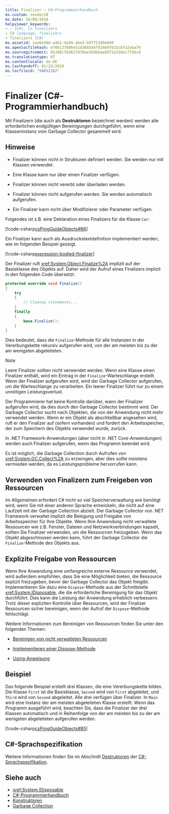 ```yaml
---
title: Finalizer – C#-Programmierhandbuch
ms.custom: seodec18
ms.date: 10/08/2018
helpviewer_keywords:
- ~ [C#], in finalizers
- C# language, finalizers
- finalizers [C#]
ms.assetid: 1ae6e46d-a4b1-4a49-abe5-b97f53d9e049
ms.openlocfilehash: e70bc27606e51d3685d4f92484f632c8fa2eba76
ms.sourcegitcommit: 6b308cf6d627d78ee36dbbae8972a310ac7fd6c8
ms.translationtype: HT
ms.contentlocale: de-DE
ms.lasthandoff: 01/23/2019
ms.locfileid: "54652162"
---
```

# <a name="finalizers-c-programming-guide"></a>Finalizer (C#-Programmierhandbuch)
Mit Finalizern (die auch als **Destruktoren** bezeichnet werden) werden alle erforderlichen endgültigen Bereinigungen durchgeführt, wenn eine Klasseninstanz vom Garbage Collector gesammelt wird.  
  
## <a name="remarks"></a>Hinweise  
  
-   Finalizer können nicht in Strukturen definiert werden. Sie werden nur mit Klassen verwendet.  
  
-   Eine Klasse kann nur über einen Finalizer verfügen.  
  
-   Finalizer können nicht vererbt oder überladen werden.  
  
-   Finalizer können nicht aufgerufen werden. Sie werden automatisch aufgerufen.  
  
-   Ein Finalizer kann nicht über Modifizierer oder Parameter verfügen.  
  
 Folgendes ist z.B. eine Deklaration eines Finalizers für die Klasse `Car`:
  
 [!code-csharp[csProgGuideObjects#86](../../../csharp/programming-guide/classes-and-structs/codesnippet/CSharp/destructors_1.cs)]  

Ein Finalizer kann auch als Ausdruckstextdefinition implementiert werden, wie im folgenden Beispiel gezeigt.

[!code-csharp[expression-bodied-finalizer](../../../../samples/snippets/csharp/programming-guide/classes-and-structs/expr-bodied-destructor.cs#1)]  
  
 Der Finalizer ruft <xref:System.Object.Finalize%2A> implizit auf der Basisklasse des Objekts auf. Daher wird der Aufruf eines Finalizers implizit in den folgenden Code übersetzt:  
  
```csharp  
protected override void Finalize()  
{  
    try  
    {  
        // Cleanup statements...  
    }  
    finally  
    {  
        base.Finalize();  
    }  
}  
```  
  
 Dies bedeutet, dass die `Finalize`-Methode für alle Instanzen in der Vererbungskette rekursiv aufgerufen wird, von der am meisten bis zu der am wenigsten abgeleiteten.  
  
> [!NOTE]
>  Leere Finalizer sollten nicht verwendet werden. Wenn eine Klasse einen Finalizer enthält, wird ein Eintrag in der `Finalize`-Warteschlange erstellt. Wenn der Finalizer aufgerufen wird, wird der Garbage Collector aufgerufen, um die Warteschlange zu verarbeiten. Ein leerer Finalizer führt nur zu einem unnötigen Leistungsverlust.  
  
 Der Programmierer hat keine Kontrolle darüber, wann der Finalizer aufgerufen wird, da dies durch den Garbage Collector bestimmt wird. Der Garbage Collector sucht nach Objekten, die von der Anwendung nicht mehr verwendet werden. Wenn er ein Objekt als abschließbar angesehen wird, ruft er den Finalizer auf (sofern vorhanden) und fordert den Arbeitsspeicher, der zum Speichern des Objekts verwendet wurde, zurück. 
 
 In .NET Framework-Anwendungen (aber nicht in .NET Core-Anwendungen) werden auch Finalizer aufgerufen, wenn das Programm beendet wird. 
  
 Es ist möglich, die Garbage Collection durch Aufrufen von <xref:System.GC.Collect%2A> zu erzwingen, aber dies sollte meistens vermieden werden, da es Leistungsprobleme hervorrufen kann.  
  
## <a name="using-finalizers-to-release-resources"></a>Verwenden von Finalizern zum Freigeben von Ressourcen  
 Im Allgemeinen erfordert C# nicht so viel Speicherverwaltung wie benötigt wird, wenn Sie mit einer anderen Sprache entwickeln, die nicht auf eine Laufzeit mit der Garbage Collection abzielt. Der Garbage Collector von .NET Framework verwaltet implizit die Belegung und Freigabe von Arbeitsspeicher für Ihre Objekte. Wenn Ihre Anwendung nicht verwaltete Ressourcen wie z.B. Fenster, Dateien und Netzwerkverbindungen kapselt, sollten Sie Finalizer verwenden, um die Ressourcen freizugeben. Wenn das Objekt abgeschlossen werden kann, führt der Garbage Collector die `Finalize`-Methode des Objekts aus.  
  
## <a name="explicit-release-of-resources"></a>Explizite Freigabe von Ressourcen  
 Wenn Ihre Anwendung eine umfangreiche externe Ressource verwendet, wird außerdem empfohlen, dass Sie eine Möglichkeit bieten, die Ressource explizit freizugeben, bevor der Garbage Collector das Objekt freigibt. Implementieren Sie dazu eine `Dispose`-Methode aus der Schnittstelle <xref:System.IDisposable>, die die erforderliche Bereinigung für das Objekt durchführt. Dies kann die Leistung der Anwendung erheblich verbessern. Trotz dieser expliziten Kontrolle über Ressourcen, wird der Finalizer Ressourcen sicher bereinigen, wenn der Aufruf der `Dispose`-Methode fehlschlägt.  
  
 Weitere Informationen zum Bereinigen von Ressourcen finden Sie unter den folgenden Themen:  
  
-   [Bereinigen von nicht verwalteten Ressourcen](../../../standard/garbage-collection/unmanaged.md)  
  
-   [Implementieren einer Dispose-Methode](../../../standard/garbage-collection/implementing-dispose.md)  
  
-   [Using-Anweisung](../../../csharp/language-reference/keywords/using-statement.md)  
  
## <a name="example"></a>Beispiel  
 Das folgende Beispiel erstellt drei Klassen, die eine Vererbungskette bilden. Die Klasse `First` ist die Basisklasse, `Second` wird von `First` abgeleitet, und `Third` wird von `Second` abgeleitet. Alle drei verfügen über Finalizer. In `Main` wird eine Instanz der am meisten abgeleiteten Klasse erstellt. Wenn das Programm ausgeführt wird, beachten Sie, dass die Finalizer der drei Klassen automatisch und in Reihenfolge von der am meisten bis zu der am wenigsten abgeleiteten aufgerufen werden.  
  
 [!code-csharp[csProgGuideObjects#85](../../../csharp/programming-guide/classes-and-structs/codesnippet/CSharp/destructors_2.cs)]  
  
## <a name="c-language-specification"></a>C#-Sprachspezifikation  

Weitere Informationen finden Sie im Abschnitt [Destruktoren](~/_csharplang/spec/classes.md#destructors) der [C#-Sprachspezifikation](../../language-reference/language-specification/index.md).
  
## <a name="see-also"></a>Siehe auch

- <xref:System.IDisposable>
- [C#-Programmierhandbuch](../../../csharp/programming-guide/index.md)
- [Konstruktoren](../../../csharp/programming-guide/classes-and-structs/constructors.md)
- [Garbage Collection](../../../standard/garbage-collection/index.md)
